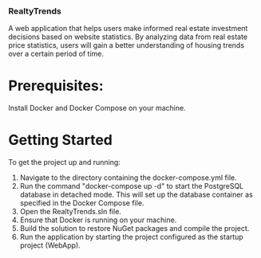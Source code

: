 ### RealtyTrends

A web application that helps users make informed real estate
investment decisions based on website statistics. By analyzing data from real estate price
statistics, users will gain a better understanding of housing trends over a certain period of time.

# Prerequisites:

Install Docker and Docker Compose on your machine.

# Getting Started
To get the project up and running:

1) Navigate to the directory containing the docker-compose.yml file.
2) Run the command "docker-compose up -d" to start the PostgreSQL database in detached mode. This will set up the database container as specified in the Docker Compose file.
3) Open the RealtyTrends.sln file.
4) Ensure that Docker is running on your machine.
5) Build the solution to restore NuGet packages and compile the project.
6) Run the application by starting the project configured as the startup project (WebApp).
